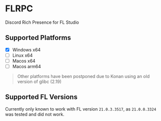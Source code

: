 # FLRPC

Discord Rich Presence for FL Studio

## Supported Platforms

- [X] Windows x64
- [ ] Linux x64
- [ ] Macos x64
- [ ] Macos arm64

> Other platforms have been postponed due to Konan using an old version of glibc (2.19)

## Supported FL Versions

Currently only known to work with FL version `21.0.3.3517`,
as `21.0.0.3324` was tested and did not work.